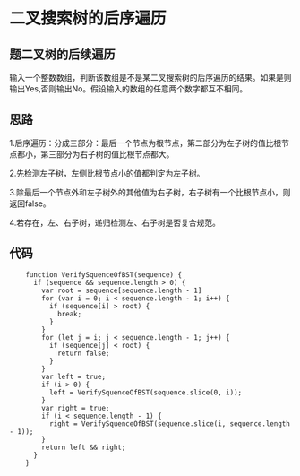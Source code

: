 # 二叉搜索树的后序遍历

## 题二叉树的后续遍历

输入一个整数数组，判断该数组是不是某二叉搜索树的后序遍历的结果。如果是则输出Yes,否则输出No。假设输入的数组的任意两个数字都互不相同。

## 思路

1.后序遍历：分成三部分：最后一个节点为根节点，第二部分为左子树的值比根节点都小，第三部分为右子树的值比根节点都大。

2.先检测左子树，左侧比根节点小的值都判定为左子树。

3.除最后一个节点外和左子树外的其他值为右子树，右子树有一个比根节点小，则返回false。

4.若存在，左、右子树，递归检测左、右子树是否复合规范。

## 代码

```
    function VerifySquenceOfBST(sequence) {
      if (sequence && sequence.length > 0) {
        var root = sequence[sequence.length - 1]
        for (var i = 0; i < sequence.length - 1; i++) {
          if (sequence[i] > root) {
            break;
          }
        }
        for (let j = i; j < sequence.length - 1; j++) {
          if (sequence[j] < root) {
            return false;
          }
        }
        var left = true;
        if (i > 0) {
          left = VerifySquenceOfBST(sequence.slice(0, i));
        }
        var right = true;
        if (i < sequence.length - 1) {
          right = VerifySquenceOfBST(sequence.slice(i, sequence.length - 1));
        }
        return left && right;
      }
    }
```
